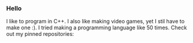 ### Hello 
I like to program in C++. I also like making video games, yet I stil have to make one :).
I tried making a programming language like 50 times.
Check out my pinned repositories:
